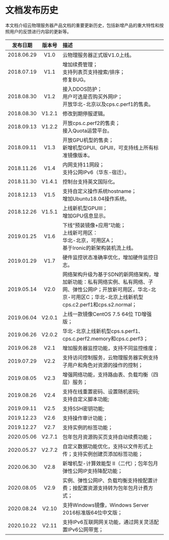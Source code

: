 # 文档发布历史

本文档介绍云物理服务器产品文档的重要更新历史，包括新增产品的重大特性和按照用户的反馈进行内容的更新等。

|**发布日期**|**版本号**|**描述**|
|:--:|:--:|:--|
|2018.06.29|V1.0|云物理服务器正式版V1.0上线。|
|2018.07.19|V1.1|增加续费管理；<br/>支持列表页支持搜索/排序；<br/>修复BUG。|
|2018.08.30|V1.2|接入DDOS防护；<br/>用户可选是否购买外网IP；<br/>开放华北-北京以及cps.c.perf1的售卖。|
|2018.08.30|V1.2.1|修改到期停服逻辑。|
|2018.09.13|V1.2.2|开放cps.c.perf2的售卖；<br/>接入Quota运营平台。|
|2018.09.11|V1.3|开放GPU机型的售卖；<br/>新增机型GPUⅠ、GPUⅡ，可支持线上所有标准镜像版本。|
|2018.11.26|V1.4|内网支持11网段；<br/>支持公网IPv6（华东-宿迁）。|
|2018.11.30|V1.4.1|控制台支持英文国际化。|
|2018.12.13|V1.5|支持自定义操作系统hostname；<br/>增加Ubuntu18.04操作系统。|
|2018.12.26|V1.5.1|上线新机型GPUⅢ；<br/>增加GPU信息显示。|
|2019.01.25|V1.6|下线“预装镜像+应用”功能；<br/>上线新可用区：<br/>华北-北京，可用区A；<br/>基于Ironic的新架构装机流上线。|
|2019.01.29|V1.7|硬件监控状态准确率优化，增加硬件监控日志。|
|2019.05.14|V2.0|网络架构升级为基于SDN的新网络架构，增加新功能：私有网络实例、私有网络、子网、弹性公网IP；开放新可用区，华北-北京-可用区C；华北-北京上线新机型cps.c2.perf1和cps.s2.normal；<br/>|
|2019.06.04|V2.0.1|上线一款镜像CentOS 7.5 64位 TD增强版；<br/>|
|2019.06.26|V2.0.2|华北-北京上线新机型cps.s.perf1、cps.c.perf2.memory和cps.c.perf3；<br/>|
|2019.06.28|V2.1|增加服务器监控功能，支持不同监控维度；<br/>|
|2019.07.29|V2.2|支持访问控制服务，云物理服务器实例支持子用户和角色对资源的操作的控制；<br/>|
|2019.08.05|V2.3|增强网络功能，支持路由表、负载均衡（四层）服务；<br/>|
|2019.08.26|V2.4|支持在线重置密码、设置随机密码;<br/>支持自定义脚本功能;|
|2019.09.11|V2.5|支持SSH密钥功能;|
|2019.12.23|V2.6|支持操作审计功能；|
|2019.12.27|V2.7|支持实例的标签功能；|
|2020.05.06|V2.7.1|包年包月资源购买页支持自动续费功能；|
|2020.05.27|V2.7.2|自定义数据功能优化，支持以文件形式上传；支持实例创建页添加标签功能；|
|2020.06.30|V2.8|新增机型-计算效能型 Ⅱ（二代）；包年包月弹性公网IP支持降配功能；|
|2020.08.05|V2.9|实例、弹性公网IP、负载均衡支持按配置计费；按配置资源支持转为包年包月计费方式；|
|2020.08.24|V2.10|支持Windows镜像，Windows Server 2016标准版64位中文版；|
|2020.10.22|V2.11|支持IPv6互联网网关功能，通过网关灵活配置IPv6公网带宽；|



